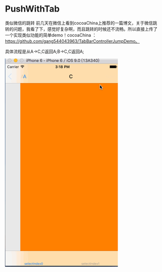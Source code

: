 # PushWithTab
类似微信的跳转
前几天在微信上看到cocoaChina上推荐的一篇博文，关于微信跳转的问题，我看了下，感觉好复杂啊，而且跳转的时候还不流畅。所以直接上传了一个实现类似功能的简单demo！cocoaChina ：https://github.com/gang544043963/TabBarControllerJumpDemo。

具体流程是从A->C,C返回A;B->C,C返回A;

![](https://github.com/Alenw/PushWithTab/blob/master/wt2.gif)


